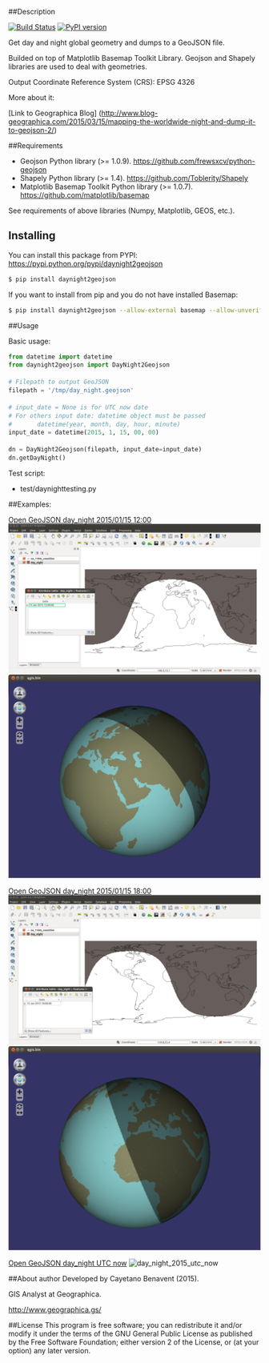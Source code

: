 ##Description

[![Build Status](https://travis-ci.org/GeographicaGS/daynight2geojson.svg?branch=master)](https://travis-ci.org/GeographicaGS/daynight2geojson)
[![PyPI version](https://badge.fury.io/py/daynight2geojson.svg)](http://badge.fury.io/py/daynight2geojson)

Get day and night global geometry and dumps to a GeoJSON file.

Builded on top of Matplotlib Basemap Toolkit Library.
Geojson and Shapely libraries are used to deal with geometries.

Output Coordinate Reference System (CRS): EPSG 4326

More about it:

[Link to Geographica Blog] (http://www.blog-geographica.com/2015/03/15/mapping-the-worldwide-night-and-dump-it-to-geojson-2/)


##Requirements

- Geojson Python library (>= 1.0.9). https://github.com/frewsxcv/python-geojson
- Shapely Python library (>= 1.4). https://github.com/Toblerity/Shapely
- Matplotlib Basemap Toolkit Python library (>= 1.0.7). https://github.com/matplotlib/basemap

See requirements of above libraries (Numpy, Matplotlib, GEOS, etc.).

## Installing
You can install this package from PYPI:
https://pypi.python.org/pypi/daynight2geojson

```bash
$ pip install daynight2geojson
```

If you want to install from pip and you do not have installed Basemap:

```bash
$ pip install daynight2geojson --allow-external basemap --allow-unverified basemap
```

##Usage

Basic usage:

```python
from datetime import datetime
from daynight2geojson import DayNight2Geojson

# Filepath to output GeoJSON
filepath = '/tmp/day_night.geojson'

# input_date = None is for UTC now date
# For others input date: datetime object must be passed
#       datetime(year, month, day, hour, minute)
input_date = datetime(2015, 1, 15, 00, 00)

dn = DayNight2Geojson(filepath, input_date=input_date)
dn.getDayNight()
```

Test script:
- test/daynighttesting.py


##Examples:

[Open GeoJSON day_night 2015/01/15 12:00](https://github.com/GeographicaGS/daynight2geojson/blob/master/data/geojson/day_night_20150115_1200.geojson)
![day_night_20150115_1200](https://github.com/GeographicaGS/daynight2geojson/blob/master/data/img/day_night_20150115_1200.png)
![day_night_20150115_1200_globe](https://github.com/GeographicaGS/daynight2geojson/blob/master/data/img/day_night_20150115_1200_globe.png)

[Open GeoJSON day_night 2015/01/15 18:00](https://github.com/GeographicaGS/daynight2geojson/blob/master/data/geojson/day_night_20150115_1800.geojson)
![day_night_20150115_1800](https://github.com/GeographicaGS/daynight2geojson/blob/master/data/img/day_night_20150115_1800.png)
![day_night_20150115_1800_globe](https://github.com/GeographicaGS/daynight2geojson/blob/master/data/img/day_night_20150115_1800_globe.png)

[Open GeoJSON day_night UTC now](https://github.com/GeographicaGS/daynight2geojson/blob/master/data/geojson/day_night_2015_utc_now.geojson)
![day_night_2015_utc_now](https://github.com/GeographicaGS/daynight2geojson/blob/master/img/data/day_night_2015_utc_now.png)


##About author
Developed by Cayetano Benavent (2015).

GIS Analyst at Geographica.

http://www.geographica.gs/

##License
This program is free software; you can redistribute it and/or modify
it under the terms of the GNU General Public License as published by
the Free Software Foundation; either version 2 of the License, or
(at your option) any later version.
